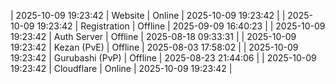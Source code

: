 | 2025-10-09 19:23:42 | Website | Online | 2025-10-09 19:23:42 |
| 2025-10-09 19:23:42 | Registration | Offline | 2025-09-09 16:40:23 |
| 2025-10-09 19:23:42 | Auth Server | Offline | 2025-08-18 09:33:31 |
| 2025-10-09 19:23:42 | Kezan (PvE) | Offline | 2025-08-03 17:58:02 |
| 2025-10-09 19:23:42 | Gurubashi (PvP) | Offline | 2025-08-23 21:44:06 |
| 2025-10-09 19:23:42 | Cloudflare | Online | 2025-10-09 19:23:42 |
